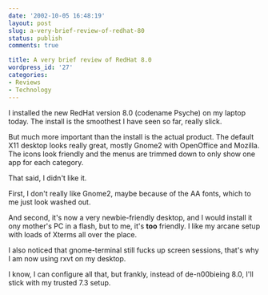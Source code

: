```yaml
---
date: '2002-10-05 16:48:19'
layout: post
slug: a-very-brief-review-of-redhat-80
status: publish
comments: true

title: A very brief review of RedHat 8.0
wordpress_id: '27'
categories:
- Reviews
- Technology
---
```



I installed the new RedHat version 8.0 (codename Psyche) on my laptop today. The install is the smoothest I have seen so far, really slick.  

But much more important than the install is the actual product. The default X11 desktop looks really great, mostly Gnome2 with OpenOffice and Mozilla. The icons look friendly and the menus are trimmed down to only show one app for each category.  

That said, I didn't like it.  

First, I don't really like Gnome2, maybe because of the AA fonts, which to me just look washed out.  

And second, it's now a very newbie-friendly desktop, and I would install it ony mother's PC in a flash, but to me, it's **too** friendly. I like my arcane setup with loads of Xterms all over the place.  

I also noticed that gnome-terminal still fucks up screen sessions, that's why I am now using rxvt on my desktop.  

I know, I can configure all that, but frankly, instead of de-n00bieing 8.0, I'll stick with my trusted 7.3 setup.


